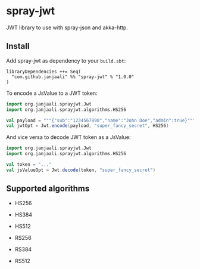 # spray-jwt

JWT library to use with spray-json and akka-http.

## Install

Add spray-jwt as dependency to your `build.sbt`:

```sbtshell
libraryDependencies ++= Seq(
  "com.github.janjaali" %% "spray-jwt" % "1.0.0"
)
```

To encode a JsValue to a JWT token:

```scala
import org.janjaali.sprayjwt.Jwt
import org.janjaali.sprayjwt.algorithms.HS256

val payload = """{"sub":"1234567890","name":"John Doe","admin":true}"""
val jwtOpt = Jwt.encode(payload, "super_fancy_secret", HS256)
```

And vice versa to decode JWT token as a JsValue:

```scala
import org.janjaali.sprayjwt.Jwt
import org.janjaali.sprayjwt.algorithms.HS256

val token = "..."
val jsValueOpt = Jwt.decode(token, "super_fancy_secret")
```

## Supported algorithms

* HS256
* HS384
* HS512

* RS256
* RS384
* RS512
